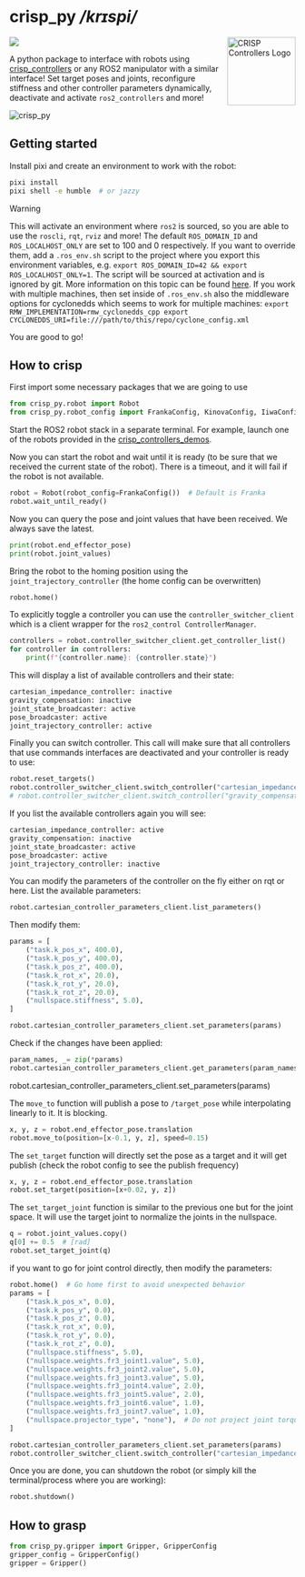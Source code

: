 # crisp_py */krɪspi/*

<img src="https://github.com/user-attachments/assets/284983f8-2311-4699-86ab-06fc2ea9d5af" alt="CRISP Controllers Logo" width="120" align="right"/>

<a href="https://github.com/utiasDSL/crisp_py/actions/workflows/pixi_ci.yml"><img src="https://github.com/utiasDSL/crisp_py/actions/workflows/pixi_ci.yml/badge.svg"/></a>

A python package to interface with robots using [crisp_controllers](https://github.com/utiasDSL/crisp_controllers) or any ROS2 manipulator with a similar interface!
Set target poses and joints, reconfigure stiffness and other controller parameters dynamically, deactivate and activate `ros2_controllers` and more!

![crisp_py](https://github.com/user-attachments/assets/e4cbf5fd-6ba7-4d7c-917a-bbb78d79ab10)

## Getting started

Install pixi and create an environment to work with the robot:
```bash
pixi install
pixi shell -e humble  # or jazzy
```

> [!WARNING]  
> This will activate an environment where `ros2` is sourced, so you are able to use the `roscli`, `rqt`, `rviz` and more!
> The default `ROS_DOMAIN_ID` and `ROS_LOCALHOST_ONLY` are set to 100 and 0 respectively. If you want to override them, add a `.ros_env.sh` script
> to the project where you export this environment variables, e.g. `export ROS_DOMAIN_ID=42 && export ROS_LOCALHOST_ONLY=1`. The script will be sourced at activation and is ignored by git.
> More information on this topic can be found [here](https://docs.ros.org/en/jazzy/Concepts/Intermediate/About-Domain-ID.html).
> If you work with multiple machines, then set inside of `.ros_env.sh` also the middleware options for cyclonedds which seems to work for multiple machines: `export RMW_IMPLEMENTATION=rmw_cyclonedds_cpp export CYCLONEDDS_URI=file:///path/to/this/repo/cyclone_config.xml`

You are good to go!

## How to crisp
First import some necessary packages that we are going to use
```python
from crisp_py.robot import Robot
from crisp_py.robot_config import FrankaConfig, KinovaConfig, IiwaConfig
```

Start the ROS2 robot stack in a separate terminal. For example, launch one of the robots provided in the [crisp_controllers_demos](https://github.com/utiasDSL/crisp_controllers_demos).

Now you can start the robot and wait until it is ready (to be sure that we received the current state of the robot). There is a timeout, and it will fail if the robot is not available.
```python
robot = Robot(robot_config=FrankaConfig())  # Default is Franka
robot.wait_until_ready()
```

Now you can query the pose and joint values that have been received. We always save the latest.

```python
print(robot.end_effector_pose)
print(robot.joint_values)
```

Bring the robot to the homing position using the `joint_trajectory_controller` (the home config can be overwritten)
```python
robot.home()
```


To explicitly toggle a controller you can use the `controller_switcher_client` which is a client wrapper for the `ros2_control ControllerManager`.
```python
controllers = robot.controller_switcher_client.get_controller_list()
for controller in controllers:
    print(f"{controller.name}: {controller.state}")
```

This will display a list of available controllers and their state:
```python
cartesian_impedance_controller: inactive
gravity_compensation: inactive
joint_state_broadcaster: active
pose_broadcaster: active
joint_trajectory_controller: active
```

Finally you can switch controller. This call will make sure that all controllers that use commands interfaces are deactivated and your controller is ready to use:

```python
robot.reset_targets()
robot.controller_switcher_client.switch_controller("cartesian_impedance_controller")
# robot.controller_switcher_client.switch_controller("gravity_compensation")
```

If you list the available controllers again you will see:
```python
cartesian_impedance_controller: active
gravity_compensation: inactive
joint_state_broadcaster: active
pose_broadcaster: active
joint_trajectory_controller: inactive
```

You can modify the parameters of the controller on the fly either on rqt or here. List the available parameters:
```python
robot.cartesian_controller_parameters_client.list_parameters()
```
Then modify them:
```python
params = [
    ("task.k_pos_x", 400.0),
    ("task.k_pos_y", 400.0),
    ("task.k_pos_z", 400.0),
    ("task.k_rot_x", 20.0),
    ("task.k_rot_y", 20.0),
    ("task.k_rot_z", 20.0),
    ("nullspace.stiffness", 5.0),
]

robot.cartesian_controller_parameters_client.set_parameters(params)
```
Check if the changes have been applied:

```python
param_names, _= zip(*params)
robot.cartesian_controller_parameters_client.get_parameters(param_names)
```

robot.cartesian_controller_parameters_client.set_parameters(params)

The `move_to` function will publish a pose to `/target_pose` while interpolating linearly to it. It is blocking.
```python
x, y, z = robot.end_effector_pose.translation
robot.move_to(position=[x-0.1, y, z], speed=0.15)
```

The `set_target` function will directly set the pose as a target and it will get publish (check the robot config to see the publish frequency)
```python
x, y, z = robot.end_effector_pose.translation
robot.set_target(position=[x+0.02, y, z])
```

The `set_target_joint` function is similar to the previous one but for the joint space. It will use the target joint to normalize the joints in the nullspace.
```python
q = robot.joint_values.copy()
q[0] += 0.5  # [rad]
robot.set_target_joint(q)
```
if you want to go for joint control directly, then modify the parameters:
```python
robot.home()  # Go home first to avoid unexpected behavior
params = [
    ("task.k_pos_x", 0.0),
    ("task.k_pos_y", 0.0),
    ("task.k_pos_z", 0.0),
    ("task.k_rot_x", 0.0),
    ("task.k_rot_y", 0.0),
    ("task.k_rot_z", 0.0),
    ("nullspace.stiffness", 5.0),
    ("nullspace.weights.fr3_joint1.value", 5.0),
    ("nullspace.weights.fr3_joint2.value", 5.0),
    ("nullspace.weights.fr3_joint3.value", 5.0),
    ("nullspace.weights.fr3_joint4.value", 2.0),
    ("nullspace.weights.fr3_joint5.value", 2.0),
    ("nullspace.weights.fr3_joint6.value", 1.0),
    ("nullspace.weights.fr3_joint7.value", 1.0),
    ("nullspace.projector_type", "none"),  # Do not project joint torques in nullspace, simply let them go through
]

robot.cartesian_controller_parameters_client.set_parameters(params)
robot.controller_switcher_client.switch_controller("cartesian_impedance_controller")
```



Once you are done, you can shutdown the robot (or simply kill the terminal/process where you are working):
```python
robot.shutdown()
```
## How to grasp

```python
from crisp_py.gripper import Gripper, GripperConfig
gripper_config = GripperConfig()
gripper = Gripper()
```

